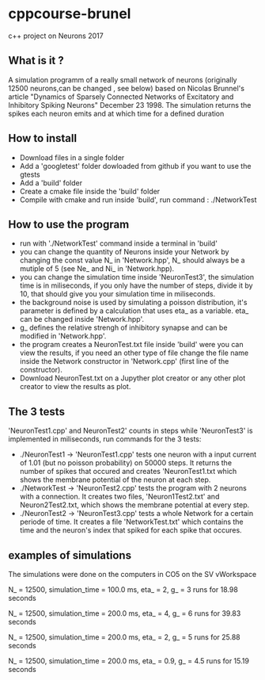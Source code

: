# cppcourse-brunel
c++ project on Neurons 2017


What is it ?
------------
A simulation programm of a really small network of neurons (originally 12500 neurons,can be changed , see below) based on Nicolas Brunnel's article "Dynamics of Sparsely Connected Networks of Excitatory and Inhibitory Spiking Neurons" December 23 1998.
The simulation returns the spikes each neuron emits and at which time for a defined duration


How to install
--------------
- Download files in a single folder
- Add a 'googletest' folder dowloaded from github if you want to use the gtests
- Add a 'build' folder
- Create a cmake file inside the 'build' folder
- Compile with cmake and run inside 'build', run command : ./NetworkTest


How to use the program
----------------------
- run with './NetworkTest' command inside a terminal in 'build'
- you can change the quantity of Neurons inside your Network by changing the const value N_ in 'Network.hpp', N_ should always be a mutiple of 5 (see Ne_ and Ni_ in 'Network.hpp).
- you can change the simulation time inside 'NeuronTest3', the simulation time is in miliseconds, if you only have the number of steps, divide it by 10, that should give you your simulation time in miliseconds.
- the background noise is used by simulating a poisson distribution, it's parameter is defined by a calculation that uses eta_ as a variable. eta_ can be changed inside 'Network.hpp'.
- g_ defines the relative strengh of inhibitory synapse and can be modified in 'Network.hpp'.
- the program creates a NeuronTest.txt file inside 'build' were you can view the results, if you need an other type of file change the file name inside the Network constructor in 'Network.cpp' (first line of the constructor).
- Download NeuronTest.txt on a Jupyther plot creator or any other plot creator to view the results as plot.

The 3 tests
-----------
'NeuronTest1.cpp' and NeuronTest2' counts in steps while 'NeuronTest3' is implemented in miliseconds,
run commands for the 3 tests:              
- ./NeuronTest1 -> 'NeuronTest1.cpp' tests one neuron with a input current of 1.01 (but no poisson probability) on 50000 steps. It returns the number of spikes that occured and creates 'NeuronTest1.txt which shows the membrane potential of the neuron at each step.
- ./NetworkTest -> 'NeuronTest2.cpp' tests the program with 2 neurons with a connection. It creates two files, 'Neuron1Test2.txt' and Neuron2Test2.txt, which shows the membrane potential at every step.
- ./NeuronTest2 -> 'NeuronTest3.cpp' tests a whole Network for a certain periode of time. It creates a file 'NetworkTest.txt' which contains the time and the neuron's index that spiked for each spike that occures.

examples of simulations
-----------------------
The simulations were done on the computers in CO5 on the SV vWorkspace

N_ = 12500, simulation_time = 100.0 ms, eta_ = 2, g_ = 3
  runs for 18.98 seconds

N_ = 12500, simulation_time = 200.0 ms, eta_ = 4, g_ = 6
  runs for 39.83 seconds 

N_ = 12500, simulation_time = 200.0 ms, eta_ = 2, g_ = 5
  runs for 25.88 seconds 

N_ = 12500, simulation_time = 200.0 ms, eta_ = 0.9, g_ = 4.5
  runs for 15.19 seconds




